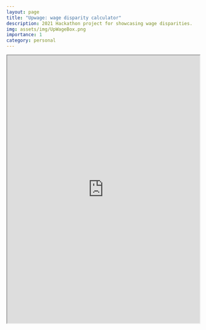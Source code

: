 ```yaml
---
layout: page
title: "Upwage: wage disparity calculator"
description: 2021 Hackathon project for showcasing wage disparities.
img: assets/img/UpWageBox.png
importance: 1
category: personal
---
```


<iframe src="https://jakebarkovitch.tech/assets/main.html" title="upwage site" width="100%" height="700"></iframe>
